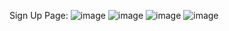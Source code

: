 Sign Up Page:
![image](https://github.com/user-attachments/assets/f5f3ce53-6f69-4692-af14-bc98c0ed5299)
![image](https://github.com/user-attachments/assets/04a558d3-497b-4e1f-87f1-fec6c3c3f536)
![image](https://github.com/user-attachments/assets/5288bc9c-da1d-4f16-ae31-3af320454645)
![image](https://github.com/user-attachments/assets/757f67f4-8eec-468d-a273-9c2460dad765)
